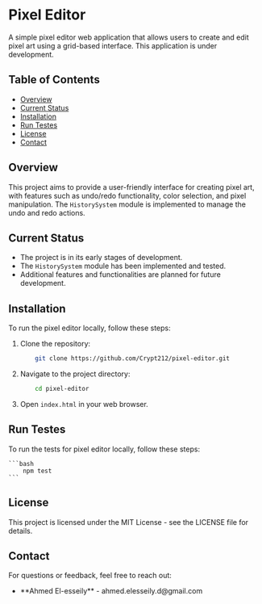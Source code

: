 # Pixel Editor

A simple pixel editor web application that allows users to create and edit pixel art using a grid-based interface. This application is under development.

## Table of Contents

- [Overview](#overview)
- [Current Status](#current-status)
- [Installation](#installation)
- [Run Testes](#tests)
- [License](#license)
- [Contact](#contact)

## Overview

This project aims to provide a user-friendly interface for creating pixel art, with features such as undo/redo functionality, color selection, and pixel manipulation. The `HistorySystem` module is implemented to manage the undo and redo actions.

## Current Status

- The project is in its early stages of development.
- The `HistorySystem` module has been implemented and tested.
- Additional features and functionalities are planned for future development.

## Installation

To run the pixel editor locally, follow these steps:

1. Clone the repository:
    ```bash
        git clone https://github.com/Crypt212/pixel-editor.git
    ```

2. Navigate to the project directory:
    ```bash
        cd pixel-editor 
    ```

3. Open `index.html` in your web browser.

## Run Testes

To run the tests for pixel editor locally, follow these steps:

    ```bash
        npm test
    ```

## License

This project is licensed under the MIT License - see the LICENSE file for details.

## Contact

For questions or feedback, feel free to reach out:

<ul>
    <li> **Ahmed El-esseily** - ahmed.elesseily.d@gmail.com
</ul>
